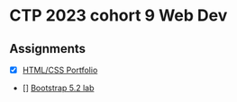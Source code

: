 # CTP 2023 cohort 9 Web Dev

## Assignments
- [x] [HTML/CSS Portfolio](https://github.com/riazahmed01/portfoliov1)
- [] [Bootstrap 5.2 lab](https://github.com/riazahmed01/lab-bootstrap-5.2)
